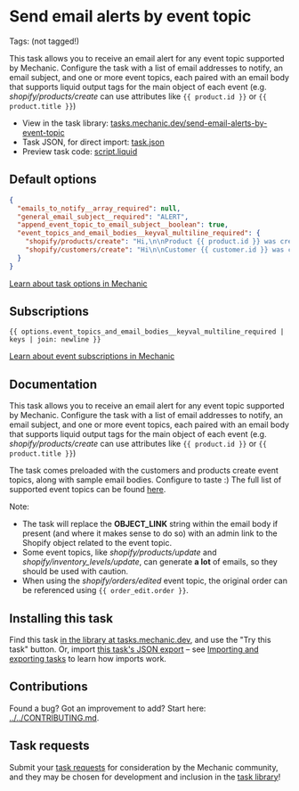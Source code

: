 # Send email alerts by event topic

Tags: (not tagged!)

This task allows you to receive an email alert for any event topic supported by Mechanic. Configure the task with a list of email addresses to notify, an email subject, and one or more event topics, each paired with an email body that supports liquid output tags for the main object of each event (e.g. *shopify/products/create* can use attributes like `{{ product.id }}` or `{{ product.title }}`)

* View in the task library: [tasks.mechanic.dev/send-email-alerts-by-event-topic](https://tasks.mechanic.dev/send-email-alerts-by-event-topic)
* Task JSON, for direct import: [task.json](../../tasks/send-email-alerts-by-event-topic.json)
* Preview task code: [script.liquid](./script.liquid)

## Default options

```json
{
  "emails_to_notify__array_required": null,
  "general_email_subject__required": "ALERT",
  "append_event_topic_to_email_subject__boolean": true,
  "event_topics_and_email_bodies__keyval_multiline_required": {
    "shopify/products/create": "Hi,\n\nProduct {{ product.id }} was created\n\nView the details in Shopify:\nOBJECT_LINK",
    "shopify/customers/create": "Hi\n\nCustomer {{ customer.id }} was created\n\nView the details in Shopify:\nOBJECT_LINK"
  }
}
```

[Learn about task options in Mechanic](https://learn.mechanic.dev/core/tasks/options)

## Subscriptions

```liquid
{{ options.event_topics_and_email_bodies__keyval_multiline_required | keys | join: newline }}
```

[Learn about event subscriptions in Mechanic](https://learn.mechanic.dev/core/tasks/subscriptions)

## Documentation

This task allows you to receive an email alert for any event topic supported by Mechanic. Configure the task with a list of email addresses to notify, an email subject, and one or more event topics, each paired with an email body that supports liquid output tags for the main object of each event (e.g. *shopify/products/create* can use attributes like `{{ product.id }}` or `{{ product.title }}`)

The task comes preloaded with the customers and products create event topics, along with sample email bodies. Configure to taste :) The full list of supported event topics can be found [here](https://docs.usemechanic.com/article/416-all-event-topics).

Note:
- The task will replace the __OBJECT_LINK__ string within the email body if present (and where it makes sense to do so) with an admin link to the Shopify object related to the event topic.
- Some event topics, like *shopify/products/update* and *shopify/inventory_levels/update*, can generate **a lot** of emails, so they should be used with caution.
- When using the *shopify/orders/edited* event topic, the original order can be referenced using `{{ order_edit.order }}`.

## Installing this task

Find this task [in the library at tasks.mechanic.dev](https://tasks.mechanic.dev/send-email-alerts-by-event-topic), and use the "Try this task" button. Or, import [this task's JSON export](../../tasks/send-email-alerts-by-event-topic.json) – see [Importing and exporting tasks](https://learn.mechanic.dev/core/tasks/import-and-export) to learn how imports work.

## Contributions

Found a bug? Got an improvement to add? Start here: [../../CONTRIBUTING.md](../../CONTRIBUTING.md).

## Task requests

Submit your [task requests](https://mechanic.canny.io/task-requests) for consideration by the Mechanic community, and they may be chosen for development and inclusion in the [task library](https://tasks.mechanic.dev/)!
